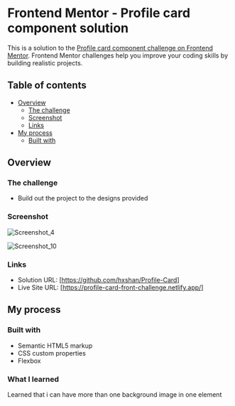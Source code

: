 # Frontend Mentor - Profile card component solution

This is a solution to the [Profile card component challenge on Frontend Mentor](https://www.frontendmentor.io/challenges/profile-card-component-cfArpWshJ). Frontend Mentor challenges help you improve your coding skills by building realistic projects. 

## Table of contents

- [Overview](#overview)
  - [The challenge](#the-challenge)
  - [Screenshot](#screenshot)
  - [Links](#links)
- [My process](#my-process)
  - [Built with](#built-with)


## Overview

### The challenge

- Build out the project to the designs provided

### Screenshot
![Screenshot_4](https://user-images.githubusercontent.com/85825544/229337158-08c54a56-2c8e-4bbc-8d32-a6d88815620b.png)

![Screenshot_10](https://user-images.githubusercontent.com/85825544/229337164-da50d990-2901-4689-887c-2a7990ddcf1b.png)

### Links

- Solution URL: [https://github.com/hxshan/Profile-Card]
- Live Site URL: [https://profile-card-front-challenge.netlify.app/]

## My process

### Built with

- Semantic HTML5 markup
- CSS custom properties
- Flexbox


### What I learned
Learned that i can have more than one background image in one element
